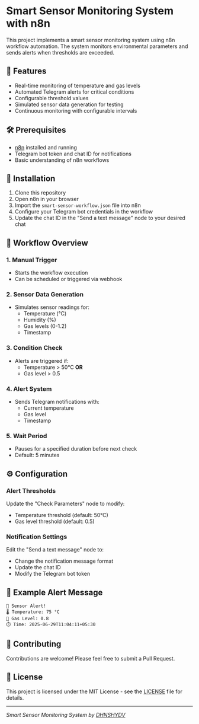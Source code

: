 # Smart Sensor Monitoring System with n8n

This project implements a smart sensor monitoring system using n8n workflow automation. The system monitors environmental parameters and sends alerts when thresholds are exceeded.

## 🌟 Features

- Real-time monitoring of temperature and gas levels
- Automated Telegram alerts for critical conditions
- Configurable threshold values
- Simulated sensor data generation for testing
- Continuous monitoring with configurable intervals

## 🛠️ Prerequisites

- [n8n](https://n8n.io/) installed and running
- Telegram bot token and chat ID for notifications
- Basic understanding of n8n workflows

## 🚀 Installation

1. Clone this repository
2. Open n8n in your browser
3. Import the `smart-sensor-workflow.json` file into n8n
4. Configure your Telegram bot credentials in the workflow
5. Update the chat ID in the "Send a text message" node to your desired chat

## 🔧 Workflow Overview

### 1. Manual Trigger
- Starts the workflow execution
- Can be scheduled or triggered via webhook

### 2. Sensor Data Generation
- Simulates sensor readings for:
  - Temperature (°C)
  - Humidity (%)
  - Gas levels (0-1.2)
  - Timestamp

### 3. Condition Check
- Alerts are triggered if:
  - Temperature > 50°C **OR**
  - Gas level > 0.5

### 4. Alert System
- Sends Telegram notifications with:
  - Current temperature
  - Gas level
  - Timestamp

### 5. Wait Period
- Pauses for a specified duration before next check
- Default: 5 minutes

## ⚙️ Configuration

### Alert Thresholds
Update the "Check Parameters" node to modify:
- Temperature threshold (default: 50°C)
- Gas level threshold (default: 0.5)

### Notification Settings
Edit the "Send a text message" node to:
- Change the notification message format
- Update the chat ID
- Modify the Telegram bot token

## 📝 Example Alert Message
```
🚨 Sensor Alert!
🌡️ Temperature: 75 °C
🧪 Gas Level: 0.8
⏱️ Time: 2025-06-29T11:04:11+05:30
```

## 🤝 Contributing
Contributions are welcome! Please feel free to submit a Pull Request.

## 📄 License
This project is licensed under the MIT License - see the [LICENSE](LICENSE) file for details.

---

*Smart Sensor Monitoring System by [DHNSHYDV](https://github.com/DHNSHYDV)*
